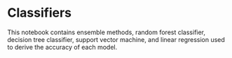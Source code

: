 # Classifiers
This notebook contains ensemble methods, random forest classifier, decision tree classifier, support vector machine, and linear regression used to derive the accuracy of each model. 
